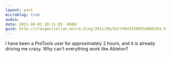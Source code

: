```yaml
---
layout: post
microblog: true
audio: 
date: 2011-08-02 10:11:05 -0600
guid: http://craigmcclellan.micro.blog/2011/08/02/t98425596559888384.html
---
```

I have been a ProTools user for approximately 2 hours, and it is already driving me crazy. Why can't everything work like Ableton?
